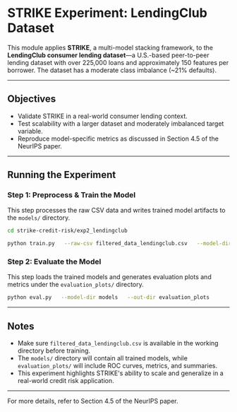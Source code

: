 
# STRIKE Experiment: LendingClub Dataset

This module applies **STRIKE**, a multi-model stacking framework, to the **LendingClub consumer lending dataset**—a U.S.-based peer-to-peer lending dataset with over 225,000 loans and approximately 150 features per borrower. The dataset has a moderate class imbalance (~21% defaults).

---

## Objectives

- Validate STRIKE in a real-world consumer lending context.
- Test scalability with a larger dataset and moderately imbalanced target variable.
- Reproduce model-specific metrics as discussed in Section 4.5 of the NeurIPS paper.

---

## Running the Experiment

### Step 1: Preprocess & Train the Model

This step processes the raw CSV data and writes trained model artifacts to the `models/` directory.

```bash
cd strike-credit-risk/exp2_lendingclub

python train.py   --raw-csv filtered_data_lendingclub.csv   --model-dir models
```

### Step 2: Evaluate the Model

This step loads the trained models and generates evaluation plots and metrics under the `evaluation_plots/` directory.

```bash
python eval.py   --model-dir models   --out-dir evaluation_plots
```

---

## Notes

- Make sure `filtered_data_lendingclub.csv` is available in the working directory before training.
- The `models/` directory will contain all trained models, while `evaluation_plots/` will include ROC curves, metrics, and summaries.
- This experiment highlights STRIKE's ability to scale and generalize in a real-world credit risk application.

---

For more details, refer to Section 4.5 of the NeurIPS paper.

